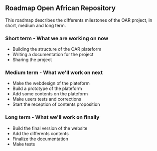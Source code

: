 ## Roadmap Open African Repository
This roadmap describes the differents milestones of the OAR project, in short, medium and long term. 

### Short term - What we are working on now
* Building the structure of the OAR plateform
* Writing a documentation for the project
* Sharing the project

### Medium term - What we'll work on next
* Make the webdesign of the plateform
* Build a prototype of the plateform
* Add some contents on the plateform
* Make users tests and corrections
* Start the reception of contents proposition

### Long term - What we'll work on finally
* Build the final version of the website
* Add the differents contents
* Finalize the documentation
* Make tests
